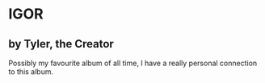 # IGOR
## by Tyler, the Creator

Possibly my favourite album of all time, I have a really personal connection to this album.
